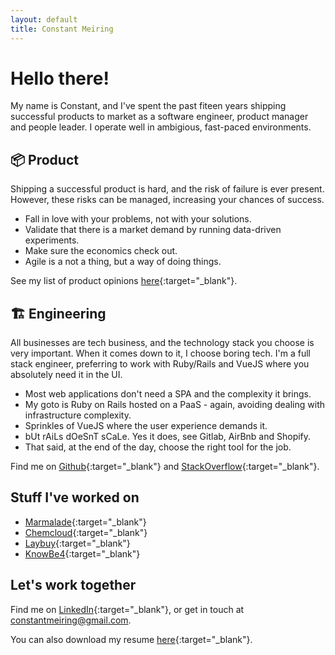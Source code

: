 ```yaml
---
layout: default
title: Constant Meiring
---
```


# Hello there!

My name is Constant, and I've spent the past fiteen years shipping successful products to market as a software engineer, product manager and people leader. I operate well in ambigious, fast-paced environments.

## 📦 Product

Shipping a successful product is hard, and the risk of failure is ever present. However, these risks can be managed, increasing your chances of success.

- Fall in love with your problems, not with your solutions.
- Validate that there is a market demand by running data-driven experiments.
- Make sure the economics check out.
- Agile is a not a thing, but a way of doing things.

See my list of product opinions [here](https://productmanifesto.tech){:target="\_blank"}.

## 🏗️ Engineering

All businesses are tech business, and the technology stack you choose is very important. When it comes down to it, I choose boring tech. I'm a full stack engineer, preferring to work with Ruby/Rails and VueJS where you absolutely need it in the UI.

- Most web applications don't need a SPA and the complexity it brings.
- My goto is Ruby on Rails hosted on a PaaS - again, avoiding dealing with infrastructure complexity.
- Sprinkles of VueJS where the user experience demands it.
- bUt rAiLs dOeSnT sCaLe. Yes it does, see Gitlab, AirBnb and Shopify.
- That said, at the end of the day, choose the right tool for the job.

Find me on [Github](https://github.com/constantm){:target="\_blank"} and [StackOverflow](https://stackoverflow.com/users/162034/constant-meiring){:target="\_blank"}.

## Stuff I've worked on

- [Marmalade](https://withmarmalade.com.au){:target="\_blank"}
- [Chemcloud](https://www.chemcloud.com.au){:target="\_blank"}
- [Laybuy](https://www.laybuy.com/){:target="\_blank"}
- [KnowBe4](https://www.knowbe4.com){:target="\_blank"}

## Let's work together

Find me on [LinkedIn](https://www.linkedin.com/in/constantmeiring){:target="\_blank"}, or get in touch at [constantmeiring@gmail.com](mailto:constantmeiring@gmail.com).

You can also download my resume [here](assets/ConstantMeiringResume22Q3.pdf){:target="\_blank"}.
